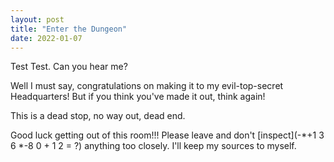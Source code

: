 ```yaml
---
layout: post
title: "Enter the Dungeon"
date: 2022-01-07
---
```

Test Test. Can you hear me? 

Well I must say, congratulations on making it to my evil-top-secret Headquarters! But if you think you've made it out, think again!

This is a dead stop, no way out, dead end.

Good luck getting out of this room!!! Please leave and don't [inspect](-*+1 3 6 *-8 0 + 1 2 = ?) anything too closely. I'll keep my sources to myself.